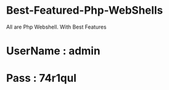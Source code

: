 # Best-Featured-Php-WebShells
All are Php Webshell. With Best Features

# UserName : admin
# Pass : 74r1qul

